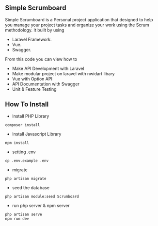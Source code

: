 ## Simple Scrumboard

Simple Scrumboard is a Personal project application that designed to help you manage your project tasks and organize your work using the Scrum methodology. It built by using

* Laravel Framework.
* Vue.
* Swagger.

From this code you can view how to

* Make API Development with Laravel
* Make modular project on laravel with nwidart libary
* Vue with Option API
* API Documentation with Swagger
* Unit & Feature Testing

## How To Install

* Install PHP Library

```
composer install
```

* Install Javascript Library

```
npm install
```

* setting .env

```
cp .env.example .env
```

* migrate

```
php artisan migrate
```

* seed the database

```
php artisan module:seed Scrumboard
```

* run php server & npm server

```
php artisan serve
npm run dev
```
